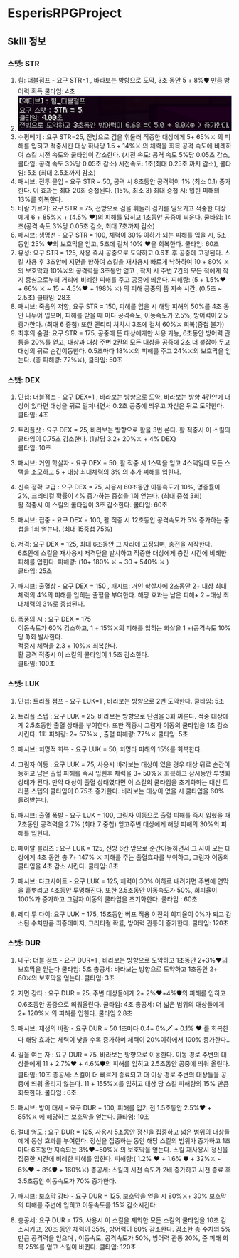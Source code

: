 # EsperisRPGProject
## Skill 정보
### 스탯: STR
  1. 힘: 더블점프 - 요구 STR=1 , 바라보는 방향으로 도약, 3초 동안 5 + 8%🛡 만큼 방어력 획득  쿨타임: 4초
2. <img src="./skill_tooltips/str/str1.png">
  2. 수평베기 : 요구 STR=25, 전방으로 검을 휘둘러 적중한 대상에게 5+ 65%⚔ 의 피해를 입히고 적중시킨 대상 하나당 1.5 + 14%⚔ 의 체력을 회복
     공격 속도에 비례하여 스킬 시전 속도와 쿨타임이 감소한다. (시전 속도: 공격 속도 5%당 0.05초 감소, 쿨타임: 공격 속도 3%당 0.05초 감소)
     시전속도: 1초(최대 0.25초 까지 감소), 쿨타임: 5초 (최대 2.5초까지 감소)
  3. 패시브: 전투 몰입 - 요구 STR = 50, 공격 시 8초동안 공격력이 1% (최소 0.1) 증가한다. 이 효과는 최대 20회 중첩된다. (15%, 최소 3)
     최대 중첩 시: 입힌 피해의 13%를 회복한다.
  4. 바람 가르기: 요구 STR = 75, 전방으로 검을 휘둘러 검기를 일으키고 적중한 대상에게 6 + 85%⚔ +  (4.5% ❤)의 피해를 입히고 1초동안 공중에 띄운다. 쿨타임: 14초(공격 속도 3%당 0.05초 감소, 최대 7초까지 감소)
  5. 패시브: 생명선 - 요구 STR = 100, 체력이 30% 이하가 되는 피해를 입을 시, 5초 동안 25% ♥의 보호막을 얻고, 5초에 걸쳐 10% ♥을 회복한다. 쿨타임: 60초
  6. 유성: 요구 STR = 125, 사용 즉시 공중으로 도약하고 0.6초 후 공중에 고정된다. 스킬 사용 후 3초안에 지면을 향하여 스킬을 재사용시 빠르게 낙하하여 10 + 80% ⚔ 의 보호막과 10%⚔의 공격력을 3초동안 얻고 , 착지 시 주변 7칸의 모든 적에게 착지 중심으로부터 거리에 비례한 피해를 주고 공중에 띄운다.
     피해량: (5 + 1.5%♥ + 66% ⚔ ~ 15 + 4.5%♥ + 198% ⚔) 의 피해
     공중의 뜸 지속 시간: (0.5초 ~ 2.5초)
    쿨타임: 28초
   7. 패시브: 죽음의 저항, 요구 STR = 150, 피해를 입을 시 해당 피해의 50%를 4초 동안 나누어 입으며, 피해를 받을 때 마다 공격속도, 이동속도가 2.5%, 방어력이 2.5 증가한다. (최대 6 중첩) 또한 엔티티 처치시 3초에 걸쳐 60%⚔ 회복(중첩 불가)
   8. 최후의 숨결: 요구 STR = 175, 공중에 뜬 대상에게만 사용 가능, 6초동안 방어력 관통을 20%를 얻고, 대상과 대상 주변 2칸의 모든 대상을 공중에 2초 더 붙잡아 두고 대상의 뒤로 순간이동한다. 0.5초마다 18%⚔의 피해를 주고 24%⚔의 보호막을 얻는다. (총 피해량: 72%⚔), 쿨타임: 50초



### 스탯: DEX 
  1. 민첩: 더블점프 - 요구 DEX=1 , 바라보는 방향으로 도약, 바라보는 방향 4칸안에 대상이 있다면 대상을 뒤로 밀쳐내면서 0.2초 공중에 띄우고 자신은 뒤로 도약한다. <br> 쿨타임: 4초
  2. 트리플샷 : 요구 DEX = 25, 바라보는 방향으로 활을 3번 쏜다. 활 적중시 이 스킬의 쿨타임이 0.75초 감소한다. (1발당 3.2+ 20%⚔ + 4% DEX) <br>쿨타임: 10초 
     
  3. 패시브: 거인 학살자 - 요구 DEX = 50, 활 적중 시 1스택을 얻고 4스택일때 모든 스택을 소모하고 5 + 대상 최대체력의 3% 의 추가 피해를 입힌다.
  4. 신속 정확 고급 : 요구 DEX = 75, 사용시 60초동안 이동속도가 10%, 명중률이 2%, 크리티컬 확률이 4% 증가하는 중첩을 1회 얻는다. (최대 중첩 3회) <br> 활 적중시 이 스킬의 쿨타임이 3초 감소한다. 쿨타임: 60초
  5. 패시브: 집중 - 요구 DEX = 100, 활 적중 시 12초동안 공격속도가 5% 증가하는 중첩을 1회 얻는다. (최대 15중첩 75%)
  6. 저격: 요구 DEX = 125, 최대 6초동안 그 자리에 고정되며, 충전을 시작한다. <br>
    6초안에 스킬을 재사용시 저격탄을 발사하고 적중한 대상에게 충전 시간에 비례한 피해를 입힌다.
    피해량: (10+ 180% ⚔ ~ 30 + 540% ⚔ ) <br>  쿨타임: 25초
   7. 패시브: 출혈상 - 요구 DEX = 150 , 패시브: 거인 학살자에 2초동안 2+ 대상 최대체력의 4%의 피해를 입히는 출혈을 부여한다.
      해당 효과는 남은 피해+ 2 +대상 최대체력의 3%로 중첩된다.<br>
   8. 폭풍의 시 : 요구 DEX = 175 <br> 이동속도가 60% 감소하고,  1 + 15%⚔의 피해를 입히는 화살을 1 +(공격속도 10%당 1)회 발사한다.<br>  적중시 체력을 2.3 + 10%⚔ 회복한다. <br> 활 공격 적중시 이 스킬의 쿨타임이 1.5초 감소한다. <br> 쿨타임: 100초




### 스탯:  LUK
  1. 민첩: 트리플 점프 - 요구 LUK=1 , 바라보는 방향으로 2번 도약한다.  쿨타임: 5초
  2. 트리플 스텝 : 요구 LUK = 25, 바라보는 방향으로 단검을 3회 찌른다. 적중 대상에게 2.5초동안 출혈 상태를 부여한다.
    또한 적중시 그림자 이동의 쿨타임을 1초 감소시킨다.  1회 피해량: 2+ 57%⚔ , 출혈 피해량: 77%⚔ 쿨타임: 5초
  3. 패시브: 치명적 회복 - 요구 LUK = 50, 치명타 피해의 15%를 회복한다.
  4. 그림자 이동 : 요구 LUK = 75, 사용시 바라보는 대상이 있을 경우 대상 뒤로 순간이동하고 남은 출혈 피해를 즉시 입힌후 체력을 3+ 50%⚔ 회복하고 잠시동안 투명화 상태가 된다. 만약 대상이 출혈 상태였다면 이 스킬의 쿨타임을 초기화하는 대신 트리플 스텝의 쿨타임이 0.75초 증가한다.
  바라보는 대상이 없을 시 쿨타임을 60% 돌려받는다.
  5. 패시브: 출혈 폭발 - 요구 LUK = 100, 그림자 이동으로 출혈 피해를 즉시 입혔을 때 7초동안 공격력을 2.7% (최대 7 중첩) 얻고주변 대상에게 해당 피해의 30%의 피해를 입힌다.
  6. 페이탈 블리츠 : 요구 LUK = 125, 전방 6칸 앞으로 순간이동하면서 그 사이 모든 대상에게  4초 동안 총 7+ 147% ⚔ 피해를 주는 출혈효과를 부여하고, 그림자 이동의 쿨타임을 4초 감소 시킨다. 쿨타임: 8초

   7. 패시브: 다크사이트 - 요구 LUK = 125, 체력이 30% 이하로 내려가면 주변에 연막을 흩뿌리고 4초동안 투명해진다. 또한 2.5초동안 이동속도가 50%, 회피율이 100%가 증가하고 그림자 이동의 쿨타임을 초기화한다. 쿨타임 : 60초
   8. 레디 투 다이: 요구 LUK = 175, 15초동안 버프 적용 이전의 회피율이 0%가 되고 감소된 수치만큼 최종데미지, 크리티컬 확률, 방어력 관통이 증가한다. 쿨타임: 120초




### 스탯:  DUR
  1. 내구: 더블 점프 - 요구 DUR=1 , 바라보는 방향으로  도약하고 1초동안 2+3%♥의 보호막을 얻는다  쿨타임: 5초
                          총공세: 바라보는 방향으로 도약하고  1초동안 2+ 60⚔의 보호막을 얻는다. 쿨타임: 3초

  2. 지면 강타 : 요구 DUR = 25, 주변 대상들에게 2+ 2%♥+4%🛡의 피해를 입히고 0.6초동안 공중으로 띄워올린다. 쿨타임: 4초
                          총공세: 더 넓은 범위의 대상들에게 2+ 120%⚔ 의 피해를 입힌다. 쿨타임 2.8초
  3. 패시브: 재생의 바람 - 요구 DUR = 50 1초마다 0.4+ 6%🗡 + 0.1% ❤ 를 회복한다 해당 효과는 체력이 낮을 수록 증가하며 체력이 20%이하에서 100% 증가한다..
  4. 길을 여는 자 : 요구 DUR = 75, 바라보는 방향으로 이동한다. 이동 경로 주변의 대상들에게 11 + 2.7%♥ + 4.6%🛡의 피해를 입히고 2.5초동안 공중에 띄워 올린다. 쿨타임: 10초
                총공세: 스킬이 더 빠르게 종료되고 더 이상 경로 주변의 대상들을 공중에 띄워 올리지 않는다.
                        11 + 155%⚔를 입히고 대상 당 스킬 피해량의 15% 만큼 회복한다. 쿨타임 : 6초

  5. 패시브: 방어 태세 - 요구 DUR = 100, 피해를 입기 전 1.5초동안 2.5%❤ + 85%⚔ 에 해당하는 보호막을 얻는다. 쿨타임: 10초
  6. 절대 영도 : 요구 DUR = 125, 사용시 5초동안 정신을 집중하고 넓은 범위의 대상들에게 동상 효과를 부여한다. 정신을 집중하는 동안 해당 스킬의 범위가 증가하고 1초마다 6초동안 지속되는 3%♥+50%⚔ 의 보호막을 얻는다. 스킬 재사용시 정신을 집중한 시간에 비례한 피해를 입힌다.
                                  피해량:( 1.2% ♥ + 1.6% 🛡 + 32%⚔ ~  6%♥ + 8%🛡 + 160%⚔) 
                                  총공세: 스킬의 시전 속도가 2배 증가하고 시전 종료 후 3.5초동안 이동속도가 70% 증가한다.
  
   7. 패시브: 보호막 강타 - 요구 DUR = 125, 보호막을 얻을 시 80%⚔+ 30% 보호막 의 피해를 주변에 입히고 이동속도를 15% 감소시킨다.
   8. 총공세: 요구 DUR = 175, 사용시 이 스킬을 제외한 모든 스킬의 쿨타임을 10초 감소시키고, 20초 동안 체력이 35%, 방어력이 60% 감소한다. 감소한 총 수치의 5%만큼 공격력을 얻으며 , 이동속도, 공격속도가 50%, 방어력 관통 20%, 준 피해 회복 25%를 얻고 스킬이 바뀐다. 쿨타임: 120초

